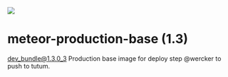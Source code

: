 [![](https://badge.imagelayers.io/lucidprogrammer/meteor-production-base:latest.svg)](https://imagelayers.io/?images=lucidprogrammer/meteor-production-base:latest 'Get your own badge on imagelayers.io')

# meteor-production-base (1.3)
dev_bundle@1.3.0_3
Production base image for deploy step @wercker to push to tutum.
